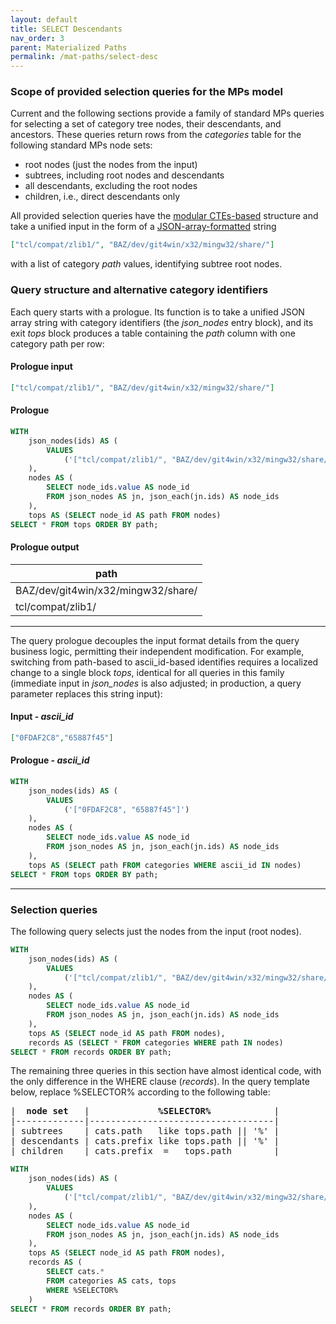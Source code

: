 ```yaml
---
layout: default
title: SELECT Descendants
nav_order: 3
parent: Materialized Paths
permalink: /mat-paths/select-desc
---
```


### Scope of provided selection queries for the MPs model

Current and the following sections provide a family of standard MPs queries for selecting a set of category tree nodes, their descendants, and ancestors. These queries return rows from the *categories* table for the following standard MPs node sets:

  - root nodes (just the nodes from the input)
  - subtrees, including root nodes and descendants
  - all descendants, excluding the root nodes
  - children, i.e., direct descendants only

All provided selection queries have the [modular CTEs-based](../meta/db-derived-cte) structure and take a unified input in the form of a [JSON-array-formatted](../patterns/json-sql-input) string

~~~json
["tcl/compat/zlib1/", "BAZ/dev/git4win/x32/mingw32/share/"]
~~~

with a list of category *path* values, identifying subtree root nodes.

### Query structure and alternative category identifiers

Each query starts with a prologue. Its function is to take a unified JSON array string with category identifiers (the *json_nodes* entry block), and its exit *tops* block produces a table containing the *path* column with one category path per row:

#### Prologue input

~~~json
["tcl/compat/zlib1/", "BAZ/dev/git4win/x32/mingw32/share/"]
~~~

#### Prologue

~~~sql
WITH
    json_nodes(ids) AS (
        VALUES
            ('["tcl/compat/zlib1/", "BAZ/dev/git4win/x32/mingw32/share/"]')
    ), 
    nodes AS (
        SELECT node_ids.value AS node_id
        FROM json_nodes AS jn, json_each(jn.ids) AS node_ids
    ),
    tops AS (SELECT node_id AS path FROM nodes)
SELECT * FROM tops ORDER BY path;
~~~

#### Prologue output

| path                               |
|------------------------------------|
| BAZ/dev/git4win/x32/mingw32/share/ |
| tcl/compat/zlib1/                  |

---

The query prologue decouples the input format details from the query business logic, permitting their independent modification. For example, switching from path-based to ascii_id-based identifies requires a localized change to a single block *tops*, identical for all queries in this family (immediate input in *json_nodes* is also adjusted; in production, a query parameter replaces this string input):

#### Input - *ascii_id*

~~~json
["0FDAF2C8","65887f45"]
~~~

#### Prologue - *ascii_id*

~~~sql
WITH
    json_nodes(ids) AS (
        VALUES
            ('["0FDAF2C8", "65887f45"]')
    ), 
    nodes AS (
        SELECT node_ids.value AS node_id
        FROM json_nodes AS jn, json_each(jn.ids) AS node_ids
    ),
    tops AS (SELECT path FROM categories WHERE ascii_id IN nodes)
SELECT * FROM tops ORDER BY path;
~~~

---

### Selection queries

The following query selects just the nodes from the input (root nodes).

~~~sql
WITH
    json_nodes(ids) AS (
        VALUES
            ('["tcl/compat/zlib1/", "BAZ/dev/git4win/x32/mingw32/share/"]')
    ), 
    nodes AS (
        SELECT node_ids.value AS node_id
        FROM json_nodes AS jn, json_each(jn.ids) AS node_ids
    ),
    tops AS (SELECT node_id AS path FROM nodes),
    records AS (SELECT * FROM categories WHERE path IN nodes)
SELECT * FROM records ORDER BY path;
~~~

The remaining three queries in this section have almost identical code, with the only difference in the WHERE clause (*records*). In the query template below, replace %SELECTOR% according to the following table:

<pre>
|  <b>node set</b>   |             <b>%SELECTOR%</b>            |
|-------------|-----------------------------------|
| subtrees    | cats.path   like tops.path || '%' |
| descendants | cats.prefix like tops.path || '%' |
| children    | cats.prefix  =   tops.path        |
</pre>

~~~sql
WITH
    json_nodes(ids) AS (
        VALUES
            ('["tcl/compat/zlib1/", "BAZ/dev/git4win/x32/mingw32/share/"]')
    ), 
    nodes AS (
        SELECT node_ids.value AS node_id
        FROM json_nodes AS jn, json_each(jn.ids) AS node_ids
    ),
    tops AS (SELECT node_id AS path FROM nodes),
    records AS (
        SELECT cats.*
        FROM categories AS cats, tops
        WHERE %SELECTOR%
    )
SELECT * FROM records ORDER BY path;
~~~
